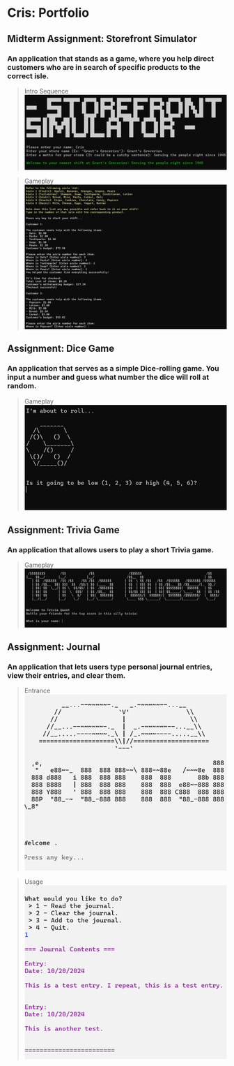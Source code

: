 # Cris: Portfolio

## Midterm Assignment: Storefront Simulator
### An application that stands as a game, where you help direct customers who are in search of specific products to the correct isle.

> Intro Sequence
![Screenshot of the opening sequence for Storefront Simulator](/Storefront-Intro.png)


> Gameplay
![Screenshot of the opening sequence for Storefront Simulator](/Store-Gameplay.png)


## Assignment: Dice Game
### An application that serves as a simple Dice-rolling game. You input a number and guess what number the dice will roll at random.

> Gameplay
![Screenshot of the opening sequence for Storefront Simulator](/j-diceintro.png)



## Assignment: Trivia Game
### An application that allows users to play a short Trivia game.

> Gameplay
![Screenshot of the opening sequence for Storefront Simulator](/j-triviaintro.png)



## Assignment: Journal
### An application that lets users type personal journal entries, view their entries, and clear them.

> Entrance
![Screenshot of the opening sequence for Storefront Simulator](/journalintro.png)


> Usage
![Screenshot of the opening sequence for Storefront Simulator](/journaldemonstraton.png)
